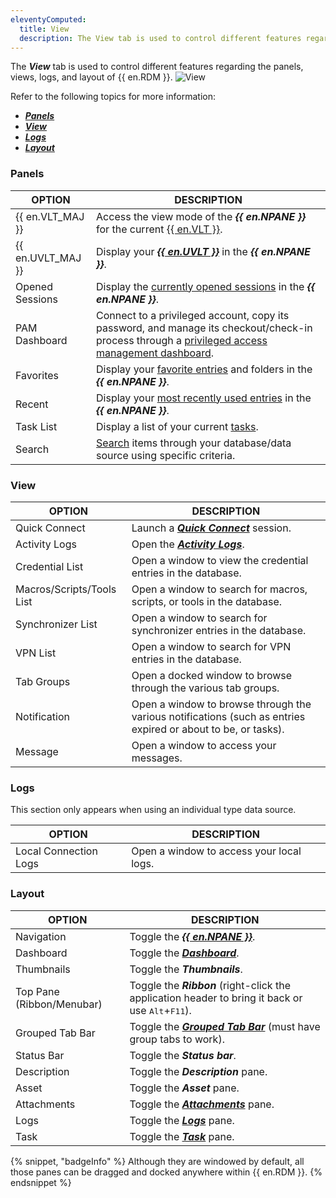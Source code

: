 ```yaml
---
eleventyComputed:
  title: View
  description: The View tab is used to control different features regarding the panels, views, and logs of {{ en.RDM }}.
---
```

The ***View*** tab is used to control different features regarding the panels, views, logs, and layout of {{ en.RDM }}.
![View](https://cdnweb.devolutions.net/docs/docs_en_rdm_windows_RDMWin6203.png)

Refer to the following topics for more information:

* [***Panels***](/rdm/windows/commands/view/panels/)
* [***View***](/rdm/windows/commands/view/view/)
* [***Logs***](/rdm/windows/commands/view/logs/)
* [***Layout***](/rdm/windows/commands/view/layout/)

### Panels

| OPTION   | DESCRIPTION                                                   |
|----------|---------------------------------------------------------------|
| {{ en.VLT_MAJ }}   | Access the view mode of the ***{{ en.NPANE }}*** for the current [{{ en.VLT }}](/rdm/windows/commands/view/panels/vault/). |
| {{ en.UVLT_MAJ }}  | Display your [***{{ en.UVLT }}***](/rdm/windows/commands/view/panels/vault/) in the ***{{ en.NPANE }}***. |
| Opened Sessions    | Display the [currently opened sessions](/rdm/windows/commands/view/panels/opened-sessions/) in the ***{{ en.NPANE }}***. |
| PAM Dashboard      | Connect to a privileged account, copy its password, and manage its checkout/check-in process through a [privileged access management dashboard](/rdm/commands/view/panels/pam-dashboard/). |
| Favorites          | Display your [favorite entries](/rdm/windows/user-interface/navigation-pane/favorite-entries/) and folders in the ***{{ en.NPANE }}***. |
| Recent             | Display your [most recently used entries](/rdm/windows/user-interface/navigation-pane/most-recently-used-entries/) in the ***{{ en.NPANE }}***.   |
| Task List          | Display a list of your current [tasks](/rdm/windows/commands/view/panels/task-list/).     |
| Search             | [Search](/rdm/windows/commands/view/panels/search/) items through your database/data source using specific criteria. |

### View

| OPTION                    | DESCRIPTION                                                                                                   |
|---------------------------|---------------------------------------------------------------------------------------------------------------|
| Quick Connect             | Launch a [***Quick Connect***](/rdm/windows/commands/view/view/quick-connect/) session.                       |
| Activity Logs             | Open the [***Activity Logs***](/rdm/windows/commands/view/view/activity-logs/).                               |
| Credential List           | Open a window to view the credential entries in the database.                                                 |
| Macros/Scripts/Tools List | Open a window to search for macros, scripts, or tools in the database.                                        |
| Synchronizer List         | Open a window to search for synchronizer entries in the database.                                             |
| VPN List                  | Open a window to search for VPN entries in the database.                                                      |
| Tab Groups                | Open a docked window to browse through the various tab groups.                                                |
| Notification              | Open a window to browse through the various notifications (such as entries expired or about to be, or tasks). |
| Message                   | Open a window to access your messages.                                                                        |

### Logs

This section only appears when using an individual type data source.

| OPTION                | DESCRIPTION                              |
|-----------------------|------------------------------------------|
| Local Connection Logs | Open a window to access your local logs. |

### Layout

| OPTION                    | DESCRIPTION                                                                                                            |
|---------------------------|------------------------------------------------------------------------------------------------------------------------|
| Navigation                | Toggle the [***{{ en.NPANE }}***](/rdm/windows/user-interface/navigation-pane/).                                       |
| Dashboard                 | Toggle the [***Dashboard***](/rdm/windows/user-interface/content-area/dashboards/).                                    |
| Thumbnails                | Toggle the ***Thumbnails***.                                                                                           |
| Top Pane (Ribbon/Menubar) | Toggle the ***Ribbon*** (right-click the application header to bring it back or use <kbd>Alt</kbd>+<kbd>F11</kbd>).    |
| Grouped Tab Bar           | Toggle the [***Grouped Tab Bar***](/rdm/windows/commands/view/layout/grouped-tab-bar/) (must have group tabs to work). |
| Status Bar                | Toggle the ***Status bar***.                                                                                           |
| Description               | Toggle the ***Description*** pane.                                                                                     |
| Asset                     | Toggle the ***Asset*** pane.                                                                                           |
| Attachments               | Toggle the [***Attachments***](/rdm/windows/commands/view/layout/attachments/) pane.                                   |
| Logs                      | Toggle the [***Logs***](/rdm/windows/commands/view/layout/logs/) pane.                                                 |
| Task                      | Toggle the [***Task***](/rdm/windows/commands/view/layout/task/) pane.                                                 |

{% snippet, "badgeInfo" %}
Although they are windowed by default, all those panes can be dragged and docked anywhere within {{ en.RDM }}.
{% endsnippet %}
